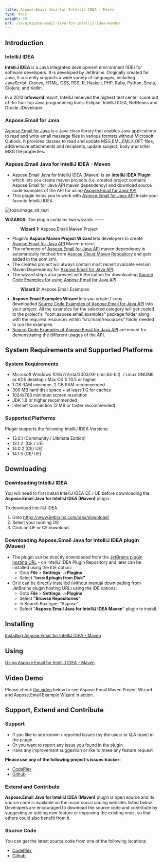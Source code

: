 ```yaml
---
title: Aspose.Email Java for IntelliJ IDEA - Maven
type: docs
weight: 30
url: /java/aspose-email-java-for-intellij-idea-maven/
---
```


## **Introduction**
### **IntelliJ IDEA**
**IntelliJ IDEA** is a Java integrated development environment (IDE) for software developers. It is developed by JetBrains. Originally created for Java, it currently supports a wide variety of languages, including JavaScript, Groovy, HTML, CSS, RSS, R, Haskell, PHP, Ruby, Python, Scala, Clojure, and Kotlin.

In a 2010 **Infoworld** report, IntelliJ received the highest test center score out of the four top Java programming tools: Eclipse, IntelliJ IDEA, NetBeans and Oracle JDeveloper.
### **Aspose.Email for Java**
[Aspose.Email for Java](http://www.aspose.com/java/email-component.aspx) is a Java class library that enables Java applications to read and write email message files in various formats without Microsoft Outlook. It provides classes to read and update MSG,EML,EMLX,OFT files, add/remove attachments and recipients, update subject, body and other MSG file properties.
### **Aspose.Email Java for IntelliJ IDEA - Maven**
- Aspose.Email Java for IntelliJ IDEA (Maven) is an **IntelliJ IDEA Plugin** which lets you create maven projects (i.e. created project contains Aspose.Email for Java API maven dependency) and download source code examples of the API for using [Aspose.Email for Java API](http://www.aspose.com/java/email-component.aspx).
- This plugin helps you to work with [Aspose.Email for Java API](http://www.aspose.com/java/email-component.aspx) inside your favorite IntelliJ IDEA. 

![todo:image_alt_text](http://i.imgur.com/KWKGljg.png)


**WIZARDS**:
The plugin contains two wizards -----

`       `**Wizard 1:** Aspose.Email Maven Project

- Plugin's **Aspose Maven Project Wizard** lets developers to create [Aspose.Email for Java API](http://www.aspose.com/java/email-component.aspx) Maven project.
- The reference of [Aspose.Email for Java API](http://www.aspose.com/java/email-component.aspx) maven dependency is automatically fetched from [Aspose Cloud Maven Repository](http://maven.aspose.com/artifactory/webapp/home.html?0) and gets added in the pom.xml.
- The created project will always contain most recent available version Maven Dependency for [Aspose.Email for Java API](http://www.aspose.com/java/email-component.aspx).
- The wizard steps also present with the option for downloading [Source Code Examples for using Aspose.Email for Java API](https://github.com/aspose-email/Aspose.Email-for-Java/tree/master/Examples)

`       `**Wizard 2:** Aspose.Email Examples

- **Aspose.Email Examples Wizard** lets you create / copy downloaded [Source Code Examples of Aspose.Email for Java API](https://github.com/aspose-email/Aspose.Email-for-Java/tree/master/Examples) into your project. All the examples for the selected category will get copied to the project's  "com.aspose.email.examples" package folder along with the required resources within "src/main/resources" folder needed to run the examples.
- [Source Code Examples of Aspose.Email for Java API](https://github.com/aspose-email/Aspose.Email-for-Java/tree/master/Examples) are meant for demonstrating the different usages of the API.
## **System Requirements and Supported Platforms**
### **System Requirements**
- Microsoft Windows 10/8/7/Vista/2003/XP (incl.64-bit)  / Linux GNOME or KDE desktop / Mac OS X 10.5 or higher
- 1 GB RAM minimum, 2 GB RAM recommended
- 300 MB hard disk space + at least 1 G for caches
- 1024x768 minimum screen resolution
- JDK 1.8 or higher recommended
- Internet Connection (2 MB or faster recommended)
### **Supported Platforms**
Plugin supports the following IntelliJ IDEA Versions:

- 13.0.1 (Community / Ultimate Edition)
- 13.1.2  (CE / UE)
- 14.0.2 (CE/ UE)
- 14.1.5 (CE/ UE)
## **Downloading**
### **Downloading IntelliJ IDEA**
You will need to first install IntelliJ IDEA CE / UE before downloading the **Aspose.Email Java for IntelliJ IDEA (Maven)** plugin.

To download IntellliJ IDEA

1. Goto <https://www.jetbrains.com/idea/download/>
1. Select your running OS
1. Click on UE or CE download.
### **Downloading Aspose.Email Java for IntelliJ IDEA plugin (Maven)**
- The plugin can be directly downloaded from the [JetBrains plugin hosting URL](https://goo.gl/wu3YkC) - on IntelliJ IDEA Plugin Repository
  and later can be installed using the IDE option: 
  - Goto **File** > **Settings**...>**Plugins**
  - Select "**Install plugin from Disk"**
- Or it can be directly installed (without manual downloading from JetBrains plugin hosting URL) using the IDE options: 
  - Goto **File** > **Settings**...>**Plugins**
  - Select **"Browse Repositories"**
  - In Search Box type: "Aspose"
  - Select "**Aspose.Email Java for IntelliJ IDEA Maven**" plugin to install.
## **Installing**
[Installing Aspose.Email for IntelliJ IDEA - Maven](/java/installing-and-using-aspose-email-for-intellij-idea-maven/#installing)
## **Using**
[Using Aspose.Email for IntelliJ IDEA - Maven](/java/installing-and-using-aspose-email-for-intellij-idea-maven/#using)
## **Video Demo**
Please check [the video](https://youtu.be/LXvXi19njJI) below to see Aspose.Email Maven Project Wizard and Aspose.Email Example Wizard in action.
## **Support, Extend and Contribute**
### **Support**
- If you like to see known / reported issues (by the users or Q.A team) in the plugin.
- Or you want to report any issue you found in the plugin
- Have any improvement suggestion or like to make any feature request

**Please use any of the following project's issues tracker:**

- [CodePlex](https://asposeemailjavaintellij.codeplex.com/workitem/list/basic)
- [Github](https://github.com/aspose-email/Aspose.Email-for-Java/issues)
### **Extend and Contribute**
**Aspose.Email Java for IntelliJ IDEA (Maven)** plugin is open source and its source code is available on the major social coding websites listed below. Developers are encouraged to download the source code and contribute by suggesting or adding new feature or improving the existing ones, so that others could also benefit from it.
### **Source Code**
You can get the latest source code from one of the following locations

- [CodePlex](https://asposeemailjavaintellij.codeplex.com)
- [Github](https://github.com/aspose-email/Aspose.Email-for-Java/tree/master/Plugins/Aspose.Email-for-Java_for_IntelliJ%28Maven%29)
